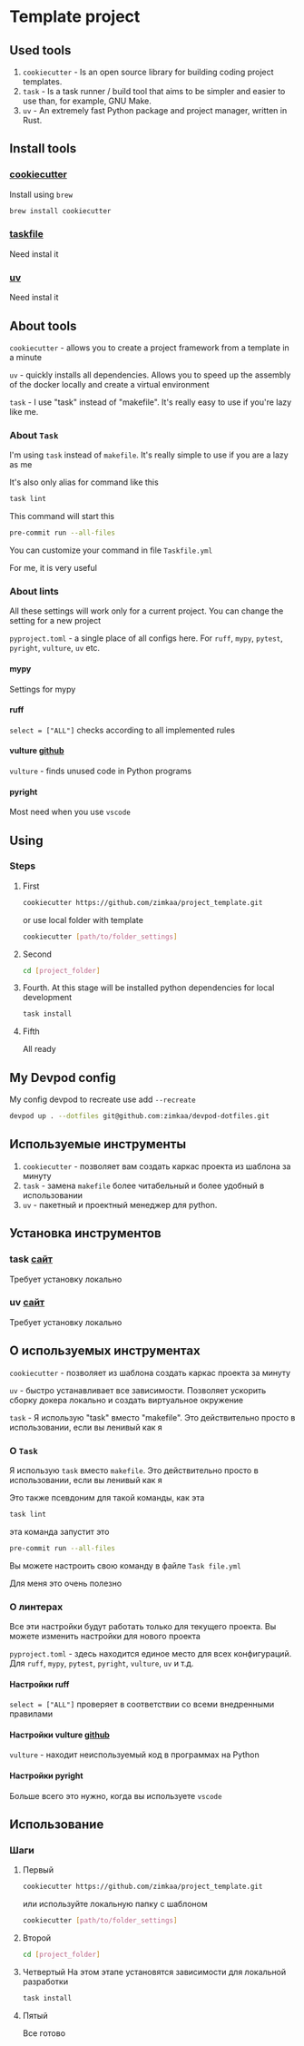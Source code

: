 # Template project

## Used tools

1. `cookiecutter` - Is an open source library for building coding project templates.
2. `task` - Is a task runner / build tool that aims to be simpler and easier to use than, for example, GNU Make.
3. `uv` - An extremely fast Python package and project manager, written in Rust.

## Install tools

### [cookiecutter](https://cookiecutter.readthedocs.io/en/stable/installation.html)

Install using `brew`

```sh
brew install cookiecutter
```

### [taskfile](https://taskfile.dev/)

Need instal it

### [uv](https://docs.astral.sh/uv/getting-started/installation/)

Need instal it

## About tools

`cookiecutter` - allows you to create a project framework from a template in a minute

`uv` - quickly installs all dependencies. Allows you to speed up the assembly of the docker locally and create a virtual environment

`task` -  I use "task" instead of "makefile". It's really easy to use if you're lazy like me.

### About `Task`

I'm using `task` instead of `makefile`. It's really simple to use if you are a lazy as me

It's also only alias for command like this

```sh
task lint
```

This command will start this

```sh
pre-commit run --all-files
```

You can customize your command in file `Taskfile.yml`

For me, it is very useful

### About lints

All these settings will work only for a current project. You can change the setting for a new project

`pyproject.toml` - a single place of all configs here. For `ruff`, `mypy`, `pytest`, `pyright`, `vulture`, `uv` etc.

#### mypy

Settings for mypy

#### ruff

`select = ["ALL"]` checks according to all implemented rules

#### vulture [github](https://github.com/jendrikseipp/vulture)

`vulture` - finds unused code in Python programs

#### pyright

Most need when you use `vscode`

## Using

### Steps

1. First

    ```sh
    cookiecutter https://github.com/zimkaa/project_template.git
    ```

    or use local folder with template

    ```sh
    cookiecutter [path/to/folder_settings]
    ```

2. Second

    ```sh
    cd [project_folder]
    ```

3. Fourth. At this stage will be installed python dependencies for local development

    ```sh
    task install
    ```

4. Fifth

    All ready

## My Devpod config

My config devpod to recreate use add `--recreate`

```sh
devpod up . --dotfiles git@github.com:zimkaa/devpod-dotfiles.git
```

## Используемые инструменты

1. `cookiecutter` - позволяет вам создать каркас проекта из шаблона за минуту
2. `task` - замена `makefile` более читабельный и более удобный в использовании
3. `uv` - пакетный и проектный менеджер для python.

## Установка инструментов

### task [сайт](https://taskfile.dev/)

Требует установку локально

### uv [сайт](https://docs.astral.sh/uv/getting-started/installation/)

Требует установку локально

## О используемых инструментах

`cookiecutter` - позволяет из шаблона создать каркас проекта за минуту

`uv` - быстро устанавливает все зависимости. Позволяет ускорить сборку докера локально и создать виртуальное окружение

`task` - Я использую "task" вместо "makefile". Это действительно просто в использовании, если вы ленивый как я

### О `Task`

Я использую `task` вместо `makefile`. Это действительно просто в использовании, если вы ленивый как я

Это также псевдоним для такой команды, как эта

```sh
task lint
```

эта команда запустит это

```sh
pre-commit run --all-files
```

Вы можете настроить свою команду в файле `Task file.yml`

Для меня это очень полезно

### О линтерах

Все эти настройки будут работать только для текущего проекта. Вы можете изменить настройки для нового проекта

`pyproject.toml` -  здесь находится единое место для всех конфигураций. Для `ruff`, `mypy`, `pytest`, `pyright`, `vulture`, `uv` и т.д.

#### Настройки ruff

`select = ["ALL"]` проверяет в соответствии со всеми внедренными правилами

#### Настройки vulture [github](https://github.com/jendrikseipp/vulture)

`vulture` - находит неиспользуемый код в программах на Python

#### Настройки pyright

Больше всего это нужно, когда вы используете `vscode`

## Использование

### Шаги

1. Первый

    ```sh
    cookiecutter https://github.com/zimkaa/project_template.git
    ```

    или используйте локальную папку с шаблоном

    ```sh
    cookiecutter [path/to/folder_settings]
    ```

2. Второй

    ```sh
    cd [project_folder]
    ```

3. Четвертый На этом этапе установятся зависимости для локальной разработки

    ```sh
    task install
    ```

4. Пятый

    Все готово
